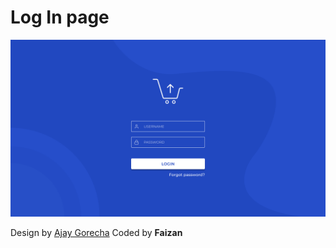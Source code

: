 # Log In page
![Log in page!](./design/Dashboard%20Login.png "login page")


Design by [Ajay Gorecha](https://www.figma.com/community/file/872144934711314532)
Coded by **Faizan**
